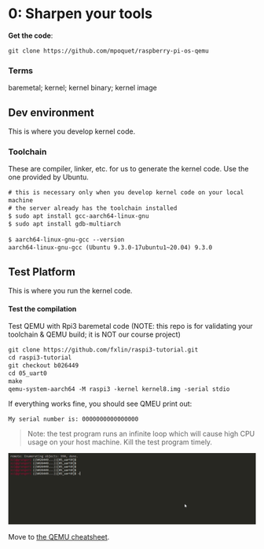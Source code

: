 # 0: Sharpen your tools

**Get the code**:

```
git clone https://github.com/mpoquet/raspberry-pi-os-qemu
```

### Terms

baremetal; kernel; kernel binary; kernel image

## Dev environment

This is where you develop kernel code.

### Toolchain

These are compiler, linker, etc. for us to generate the kernel code. Use the one provided by Ubuntu.

```
# this is necessary only when you develop kernel code on your local machine
# the server already has the toolchain installed
$ sudo apt install gcc-aarch64-linux-gnu
$ sudo apt install gdb-multiarch

$ aarch64-linux-gnu-gcc --version
aarch64-linux-gnu-gcc (Ubuntu 9.3.0-17ubuntu1~20.04) 9.3.0
```

## Test Platform

This is where you run the kernel code.


#### Test the compilation

Test QEMU with Rpi3 baremetal code (NOTE: this repo is for validating your toolchain & QEMU build; it is NOT our course project)

```
git clone https://github.com/fxlin/raspi3-tutorial.git
cd raspi3-tutorial
git checkout b026449
cd 05_uart0
make
qemu-system-aarch64 -M raspi3 -kernel kernel8.img -serial stdio
```

If everything works fine, you should see QMEU print out:

```
My serial number is: 0000000000000000
```
>  Note: the test program runs an infinite loop which will cause high CPU usage on your host machine. Kill the test program timely.

![](test-qemu.gif)

Move to [the QEMU cheatsheet](../qemu.md).
